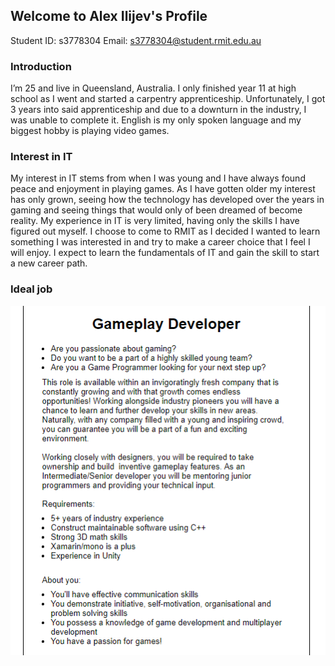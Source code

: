 ## Welcome to Alex Ilijev's Profile

Student ID: s3778304
Email: s3778304@student.rmit.edu.au

### Introduction

I’m 25 and live in Queensland, Australia. I only finished year 11 at high school as I went and started a carpentry apprenticeship. Unfortunately, I got 3 years into said apprenticeship and due to a downturn in the industry, I was unable to complete it. English is my only spoken language and my biggest hobby is playing video games.

### Interest in IT

My interest in IT stems from when I was young and I have always found peace and enjoyment in playing games. As I have gotten older my interest has only grown, seeing how the technology has developed over the years in gaming and seeing things that would only of been dreamed of become reality. My experience in IT is very limited, having only the skills I have figured out myself. I choose to come to RMIT as I decided I wanted to learn something I was interested in and try to make a career choice that I feel I will enjoy. I expect to learn the fundamentals of IT and gain the skill to start a new career path.

### Ideal job

<img src="\Ideal Job Add.png">
